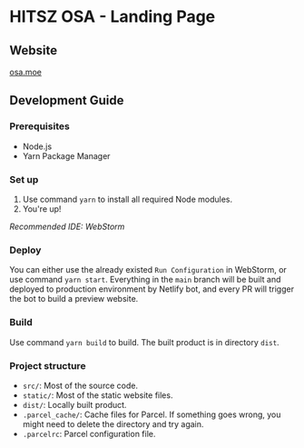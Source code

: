 # HITSZ OSA - Landing Page

## Website

[osa.moe](https://www.osa.moe)

## Development Guide

### Prerequisites

- Node.js
- Yarn Package Manager

### Set up

1. Use command `yarn` to install all required Node modules.
2. You're up!

*Recommended IDE: WebStorm*

### Deploy

You can either use the already existed `Run Configuration` in WebStorm, or use command `yarn start`.
Everything in the `main` branch will be built and deployed to production environment by Netlify bot, and every PR will trigger the bot to build a preview website.

### Build

Use command `yarn build` to build. The built product is in directory `dist`.

### Project structure

- `src/`: Most of the source code.
- `static/`: Most of the static website files.
- `dist/`: Locally built product.
- `.parcel_cache/`: Cache files for Parcel. If something goes wrong, you might need to delete the directory and try again.
- `.parcelrc`: Parcel configuration file.
